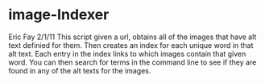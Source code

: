 image-Indexer
=============
Eric Fay
2/1/11
This script given a url, obtains all of the images that have alt text definied for them. Then 
creates an index for each unique word in that alt text. Each entry in the index links to which
images contain that given word. You can then search for terms in the command line to see if they
are found in any of the alt texts for the images.
